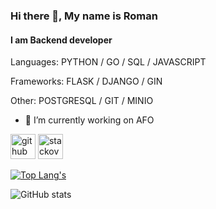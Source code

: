 ### Hi there 👋, My name is Roman
#### I am Backend developer

Languages: PYTHON / GO / SQL / JAVASCRIPT

Frameworks: FLASK / DJANGO / GIN

Other: POSTGRESQL / GIT / MINIO

- 🔭 I’m currently working on AFO 


[<img src='https://cdn.jsdelivr.net/npm/simple-icons@3.0.1/icons/github.svg' alt='github' height='40'>](https://github.com/AlexandrovRoman)  [<img src='https://cdn.jsdelivr.net/npm/simple-icons@3.0.1/icons/stackoverflow.svg' alt='stackoverflow' height='40'>](https://stackoverflow.com/users/15176938)  

[![Top Lang's](https://github-readme-stats.vercel.app/api/top-langs/?username=AlexandrovRoman)](https://github.com/anuraghazra/github-readme-stats)

![GitHub stats](https://github-readme-stats.vercel.app/api?username=AlexandrovRoman&show_icons=true)  

